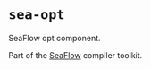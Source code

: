 # `sea-opt`

SeaFlow opt component.

Part of the [SeaFlow](https://github.com/caydenlund/seaflow) compiler toolkit.
